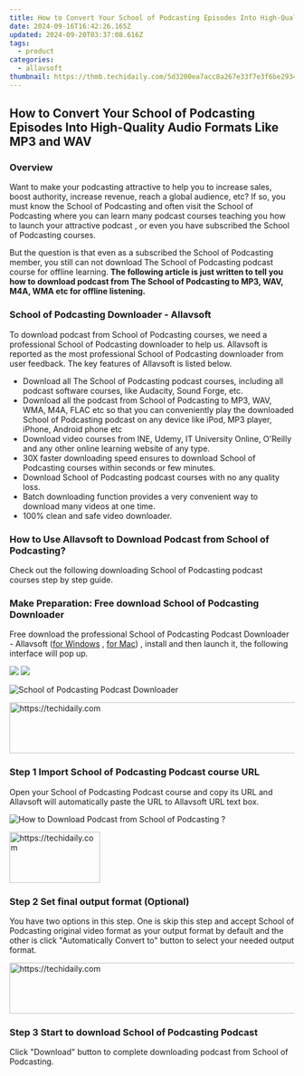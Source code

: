 ```yaml
---
title: How to Convert Your School of Podcasting Episodes Into High-Quality Audio Formats Like MP3 and WAV
date: 2024-09-16T16:42:26.165Z
updated: 2024-09-20T03:37:08.616Z
tags:
  - product
categories:
  - allavsoft
thumbnail: https://thmb.techidaily.com/5d3200ea7acc8a267e33f7e3f6be29344352dcba610c7cb281d20c740b294fae.jpg
---
```


## How to Convert Your School of Podcasting Episodes Into High-Quality Audio Formats Like MP3 and WAV

### Overview

Want to make your podcasting attractive to help you to increase sales, boost authority, increase revenue, reach a global audience, etc? If so, you must know the School of Podcasting and often visit the School of Podcasting where you can learn many podcast courses teaching you how to launch your attractive podcast , or even you have subscribed the School of Podcasting courses.

But the question is that even as a subscribed the School of Podcasting member, you still can not download The School of Podcasting podcast course for offline learning. **The following article is just written to tell you how to download podcast from The School of Podcasting to MP3, WAV, M4A, WMA etc for offline listening.**

### School of Podcasting Downloader - Allavsoft

To download podcast from School of Podcasting courses, we need a professional School of Podcasting downloader to help us. Allavsoft is reported as the most professional School of Podcasting downloader from user feedback. The key features of Allavsoft is listed below.

* Download all The School of Podcasting podcast courses, including all podcast software courses, like Audacity, Sound Forge, etc.
* Download all the podcast from School of Podcasting to MP3, WAV, WMA, M4A, FLAC etc so that you can conveniently play the downloaded School of Podcasting podcast on any device like iPod, MP3 player, iPhone, Android phone etc
* Download video courses from INE, Udemy, IT University Online, O'Reilly and any other online learning website of any type.
* 30X faster downloading speed ensures to download School of Podcasting courses within seconds or few minutes.
* Download School of Podcasting podcast courses with no any quality loss.
* Batch downloading function provides a very convenient way to download many videos at one time.
* 100% clean and safe video downloader.

### How to Use Allavsoft to Download Podcast from School of Podcasting?

Check out the following downloading School of Podcasting podcast courses step by step guide.

### Make Preparation: Free download School of Podcasting Downloader

Free download the professional School of Podcasting Podcast Downloader - Allavsoft ([for Windows](https://tools.techidaily.com/allavsoft/products/) , [for Mac](https://tools.techidaily.com/allavsoft/products/)) , install and then launch it, the following interface will pop up.

[![](https://www.allavsoft.com/how-to/../images/how-to/free-download-win.jpg)](https://tools.techidaily.com/allavsoft/products/) [![](https://www.allavsoft.com/how-to/../images/how-to/free-download-mac.jpg)](https://tools.techidaily.com/allavsoft/products/)

![School of Podcasting Podcast Downloader](https://www.allavsoft.com/how-to/../images/allavsoft/screen-shot-600.jpg)

<!-- affiliate ads begin -->
<a href="https://bluettifr.pxf.io/c/5597632/2145082/17095" target="_top" id="2145082">
  <img src="//a.impactradius-go.com/display-ad/17095-2145082" border="0" alt="https://techidaily.com" width="728" height="90"/>
</a>
<img height="0" width="0" src="https://bluettifr.pxf.io/i/5597632/2145082/17095" style="position:absolute;visibility:hidden;" border="0" />
<!-- affiliate ads end -->

### Step 1 Import School of Podcasting Podcast course URL

Open your School of Podcasting Podcast course and copy its URL and Allavsoft will automatically paste the URL to Allavsoft URL text box.

![How to Download Podcast from School of Podcasting ?](https://www.allavsoft.com/how-to/../images/how-to/download-rtmp-video/download-rtmp-video.jpg)

<!-- affiliate ads begin -->
<a href="https://aligracehair.sjv.io/c/5597632/2135366/19272" target="_top" id="2135366">
  <img src="//a.impactradius-go.com/display-ad/19272-2135366" border="0" alt="https://techidaily.com" width="160" height="90"/>
</a>
<img height="0" width="0" src="https://aligracehair.sjv.io/i/5597632/2135366/19272" style="position:absolute;visibility:hidden;" border="0" />
<!-- affiliate ads end -->

### Step 2 Set final output format (Optional)

You have two options in this step. One is skip this step and accept School of Podcasting original video format as your output format by default and the other is click "Automatically Convert to" button to select your needed output format.

<!-- affiliate ads begin -->
<a href="https://ephamedtechinc.pxf.io/c/5597632/2136614/26400" target="_top" id="2136614">
  <img src="//a.impactradius-go.com/display-ad/26400-2136614" border="0" alt="https://techidaily.com" width="728" height="90"/>
</a>
<img height="0" width="0" src="https://ephamedtechinc.pxf.io/i/5597632/2136614/26400" style="position:absolute;visibility:hidden;" border="0" />
<!-- affiliate ads end -->

### Step 3 Start to download School of Podcasting Podcast

Click "Download" button to complete downloading podcast from School of Podcasting.

<ins class="adsbygoogle"
     style="display:block"
     data-ad-format="autorelaxed"
     data-ad-client="ca-pub-7571918770474297"
     data-ad-slot="1223367746"></ins>

<ins class="adsbygoogle"
     style="display:block"
     data-ad-client="ca-pub-7571918770474297"
     data-ad-slot="8358498916"
     data-ad-format="auto"
     data-full-width-responsive="true"></ins>
